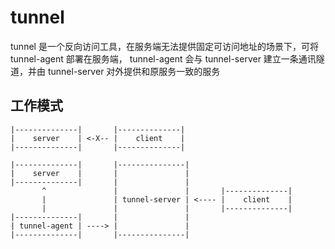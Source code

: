 # tunnel

tunnel 是一个反向访问工具，在服务端无法提供固定可访问地址的场景下，可将 tunnel-agent 部署在服务端，
tunnel-agent 会与 tunnel-server 建立一条通讯隧道，并由 tunnel-server 对外提供和原服务一致的服务

## 工作模式

```
|--------------|       |--------------|
|    server    | <-X-- |    client    |
|--------------|       |--------------|
```

```
|--------------|       |---------------|
|    server    |       |               |
|--------------|       |               |
       ^               |               |       |--------------|
       |               | tunnel-server | <---- |    client    |
       |               |               |       |--------------|
|--------------|       |               |
| tunnel-agent | ----> |               |
|--------------|       |---------------|
```